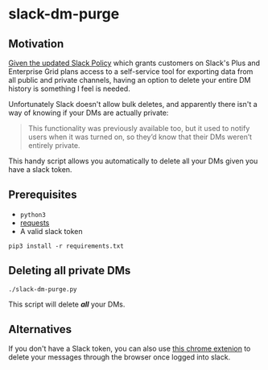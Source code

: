 # slack-dm-purge

## Motivation
[Given the updated Slack Policy](https://thenextweb.com/apps/2018/03/22/slacks-new-policy-lets-bosses-read-employees-dms-without-consent/) which grants customers on Slack's Plus and Enterprise Grid plans access to a self-service tool for exporting data from all public and private channels, having an option to delete your entire DM history is something I feel is needed. 

Unfortunately Slack doesn't allow bulk deletes, and apparently there isn't a way of knowing if your DMs are actually private:

>This functionality was previously available too, but it used to notify users when it was turned on, so they’d know that their DMs weren’t entirely private.

This handy script allows you automatically to delete all your DMs given you have a slack token.


## Prerequisites

* `python3`
* [requests](https://github.com/requests/requests)
* A valid slack token

`pip3 install -r requirements.txt`


## Deleting all private DMs

`./slack-dm-purge.py`

This script will delete **_all_** your DMs.

## Alternatives

If you don't have a Slack token, you can also use [this chrome extenion](https://chrome.google.com/webstore/detail/message-deleter-for-slack/eledhnkjmlmljbbamapmggcjkbpcgdlb) to delete your messages through the browser once logged into slack.



